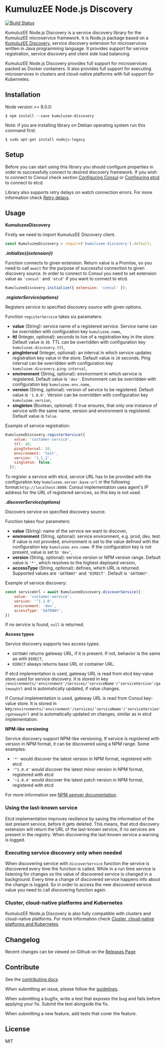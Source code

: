 # KumuluzEE Node.js Discovery
[![Build Status](https://travis-ci.org/kumuluz/kumuluzee-nodejs-discovery.svg?branch=master)](https://travis-ci.org/kumuluz/kumuluzee-nodejs-discovery)

KumuluzEE Node.js Discovery is a service discovery library for the KumuluzEE microservice framework.  It is Node.js package based on a [KumuluzEE Discovery](https://github.com/kumuluz/kumuluzee-discovery), service discovery extension for microservices written in Java programming language. It provides support for service registration, service discovery and client side load balancing.

KumuluzEE Node.js Discovery provides full support for microservices packed as Docker containers. It also provides full support for executing microservices in clusters and cloud-native platforms with full support for Kubernetes.

## Installation

Node version >= 8.0.0:

```
$ npm install --save kumuluzee-discovery
```
Note: if you are installing library on Debian operating system run this command first:

```
$ sudo apt-get install nodejs-legacy
```



## Setup

Before you can start using this library you should configure properties in order to successfully connect to desired discovery framework. If you wish to connect to Consul check section [Configuring Consul](https://github.com/kumuluz/kumuluzee-discovery#configuring-consul) or [Configuring etcd](https://github.com/kumuluz/kumuluzee-discovery#configuring-etcd) to connect to etcd.

Library also supports retry delays on watch connection errors. For more information check [Retry delays](https://github.com/kumuluz/kumuluzee-discovery#retry-delays).

## Usage

**KumuluzeeDiscovery**

Firstly we need to import KumuluzEE Discovery client.

```javascript
const KumuluzeeDiscovery = require('kumuluzee-discovery').default;
```
***.initialize({extension})***

Function connects to given extension. Return value is a Promise, so you need to call `await` for the purpose of successful connection to given discovery source. In order to connect to Consul you need to set extension value as `'consul'` and `'etcd'` if you want to connect to etcd.

```javascript
KumuluzeeDiscovery.initialize({ extension: 'consul' });
```

***.registerService(options)***

Registers service to specified discovery source with given options.

Function `registerService` takes six parameters:
* **value** (String): service name of a registered service. Service name can be overridden with configuration key  `kumuluzee.name`,
* **ttl** (Integer, optional): seconds to live of a registration key in the store. Default value is `30`. TTL can be overridden with configuration key `kumuluzee.discovery.ttl`,
* **pingInterval** (Integer, optional): an interval in which service updates registration key value in the store. Default value is `20` seconds. Ping interval can be overridden with configuration key  `kumuluzee.discovery.ping-interval`,
* **environment** (String, optional): environment in which service is registered. Default value is `'dev'`. Environment can be overridden with configuration key  `kumuluzee.env.name`,
* **version** (String, optional): version of service to be registered. Default value is `'1.0.0'`. Version can be overridden with configuration key  `kumuluzee.version`,
* **singleton** (Boolean, optional): if true ensures, that only one instance of service with the same name, version and environment is registered. Default value is `false`.

Example of service registration:
```javascript
KumuluzeeDiscovery.registerService({
    value: 'customer-service',
    ttl: 40,
    pingInterval: 20,
    environment: 'test',
    version: '1.1.2',
    singleton: false,
  });
```
To register a service with etcd, service URL has to be provided with the configuration key `kumuluzee.server.base-url` in the following format:`http://localhost:8080`. Consul implementation uses agent's IP address for the URL of registered services, so this key is not used.

***.discoverService(options)***

Discovers service on specified discovery source.

Function takes four parameters:

* **value** (String): name of the service we want to discover,
* **environment** (String, optional): service environment, e.g. prod, dev, test. If value is not provided, environment is set to the value defined with the configuration key  `kumuluzee.env.name`. If the configuration key is not present, value is set to  `'dev'`,
* **version** (String, optional): service version or NPM version range. Default value is `'*'`, which resolves to the highest deployed version,
* **accessType** (String, optional): defines, which URL is returned. Supported values are  `'GATEWAY'`  and  `'DIRECT'`. Default is  `'GATEWAY'`.


Example of service discovery:
```javascript
const serviceUrl = await KumuluzeeDiscovery.discoverService({
    value: 'customer-service',
    version: '^1.1.0',
    environment: 'dev',
    accessType: 'GATEWAY',
})
```
If no service is found, `null` is returned.


**Access types**

Service discovery supports two access types:

*   `GATEWAY`  returns gateway URL, if it is present. If not, behavior is the same as with  `DIRECT`,
*   `DIRECT`  always returns base URL or container URL.

If etcd implementation is used, gateway URL is read from etcd key-value store used for service discovery. It is stored in key  `/environments/'environment'/services/'serviceName'/'serviceVersion'/gatewayUrl`  and is automatically updated, if value changes.

If Consul implementation is used, gateway URL is read from Consul key-value store. It is stored in key`/environments/'environment'/services/'serviceName'/'serviceVersion'/gatewayUrl`  and is automatically updated on changes, similar as in etcd implementation.

**NPM-like versioning**

Service discovery support NPM-like versioning. If service is registered with version in NPM format, it can be discovered using a NPM range. Some examples:

-   `'*'` would discover the latest version in NPM format, registered with etcd
-   `'^1.0.4'` would discover the latest minor version in NPM format, registered with etcd
-   `'~1.0.4'` would discover the latest patch version in NPM format, registered with etcd

For more information see  [NPM semver documentation](http://docs.npmjs.com/misc/semver).

### Using the last-known service

Etcd implementation improves resilience by saving the information of the last present service, before it gets deleted. This means, that etcd discovery extension will return the URL of the last-known service, if no services are present in the registry. When discovering the last-known service a warning is logged.

### Executing service discovery only when needed

When discovering service with `discoverService` function the service is discovered every time the function is called. While in a run time service is listening for changes so the value of discovered service is changed in a background. Every time a change of discovered service happens info about the change is logged. So in order to access the new discovered service value you need to call discovering function again.

### Cluster, cloud-native platforms and Kubernetes
KumuluzEE Node.js Discovery is also fully compatible with clusters and cloud-native platforms. For more information check [Cluster, cloud-native platforms and Kubernetes](https://github.com/kumuluz/kumuluzee-discovery#cluster-cloud-native-platforms-and-kubernetes).

## Changelog

Recent changes can be viewed on Github on the  [Releases Page](https://github.com/kumuluz/kumuluzee/releases)

## Contribute

See the  [contributing docs](https://github.com/kumuluz/kumuluzee-nodejs-discovery/blob/master/CONTRIBUTING.md)

When submitting an issue, please follow the  [guidelines](https://github.com/kumuluz/kumuluzee-nodejs-discovery/blob/master/CONTRIBUTING.md#bugs).

When submitting a bugfix, write a test that exposes the bug and fails before applying your fix. Submit the test alongside the fix.

When submitting a new feature, add tests that cover the feature.

## License

MIT

